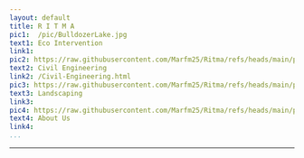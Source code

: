 ```yaml
---
layout: default
title: R I T M A
pic1:  /pic/BulldozerLake.jpg
text1: Eco Intervention
link1: 
pic2: https://raw.githubusercontent.com/Marfm25/Ritma/refs/heads/main/pic/Civileng.jpg
text2: Civil Engineering
link2: /Civil-Engineering.html
pic3: https://raw.githubusercontent.com/Marfm25/Ritma/refs/heads/main/pic/LandscapingL.jpg
text3: Landscaping
link3:
pic4: https://raw.githubusercontent.com/Marfm25/Ritma/refs/heads/main/pic/LakeA.jpg
text4: About Us
link4:
...
```

---